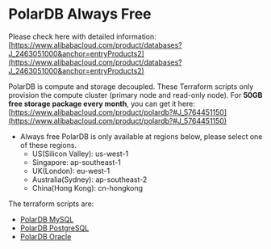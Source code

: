 # PolarDB Always Free
Please check here with detailed information:
[https://www.alibabacloud.com/product/databases?J_2463051000&anchor=entryProducts2](https://www.alibabacloud.com/product/databases?J_2463051000&anchor=entryProducts2)

PolarDB is compute and storage decoupled. These Terraform scripts only provision the compute cluster (primary node and read-only node). For **50GB free storage package every month**, you can get it here: [https://www.alibabacloud.com/product/polardb?#J_5764451150](https://www.alibabacloud.com/product/polardb?#J_5764451150)

- Always free PolarDB is only available at regions below, please select one of these regions.
  - US(Silicon Valley): us-west-1 
  - Singapore: ap-southeast-1
  - UK(London): eu-west-1
  - Australia(Sydney): ap-southeast-2
  - China(Hong Kong): cn-hongkong

The terraform scripts are:
- [PolarDB MySQL](https://github.com/alibabacloud-howto/terraform-templates/blob/master/database-alwaysfree/polardb-mysql/main.tf)
- [PolarDB PostgreSQL](https://github.com/alibabacloud-howto/terraform-templates/blob/master/database-alwaysfree/polardb-mysql/main.tf)
- [PolarDB Oracle](https://github.com/alibabacloud-howto/terraform-templates/blob/master/database-alwaysfree/polardb-mysql/main.tf)